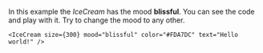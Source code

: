 In this example the _IceCream_ has the mood <b>blissful</b>. You can see the code and play with it. Try to change the mood to any other.

```
<IceCream size={300} mood="blissful" color="#FDA7DC" text="Hello world!" />
```
